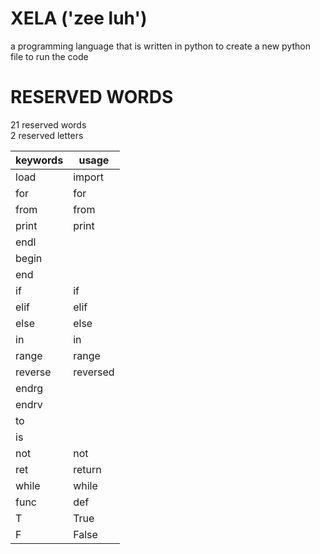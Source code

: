 # XELA ('zee luh')

a programming language that is written in python to create a new python file to run the code

# RESERVED WORDS

21 reserved words<br>
2 reserved letters

|keywords | usage|
|---|---|
|load|import|
|for|for|
|from|from|
|print|print|
|endl|
|begin|
|end|
|if|if|
|elif|elif|
|else|else|
|in|in|
|range|range|
|reverse|reversed|
|endrg|
|endrv|
|to|
|is|
|not|not|
|ret|return|
|while|while|
|func|def|
|T|True|
|F|False|
